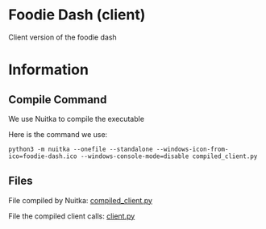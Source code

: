 # Foodie Dash (client)
Client version of the foodie dash

# Information
## Compile Command
We use Nuitka to compile the executable

Here is the command we use:
```
python3 -m nuitka --onefile --standalone --windows-icon-from-ico=foodie-dash.ico --windows-console-mode=disable compiled_client.py
```

## Files
File compiled by Nuitka: [compiled_client.py](https://github.com/Lncvrt/Foodie-Archive/blob/client/compiled_client.py)

File the compiled client calls: [client.py](https://github.com/Lncvrt/Foodie-Archive/blob/client/client.py)
